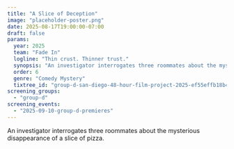 ```yaml
---
title: "A Slice of Deception"
image: "placeholder-poster.png"
date: 2025-08-17T19:00:00-07:00
draft: false
params:
  year: 2025
  team: "Fade In"
  logline: "Thin crust. Thinner trust."
  synopsis: "An investigator interrogates three roommates about the mysterious disappearance of a slice of pizza. "
  order: 6
  genre: "Comedy Mystery"
  tixtree_id: "group-d-san-diego-48-hour-film-project-2025-ef55effb18b4"
screening_groups:
  - "group-d"
screening_events:
  - "2025-09-10-group-d-premieres"
---
```


An investigator interrogates three roommates about the mysterious disappearance of a slice of pizza. 
